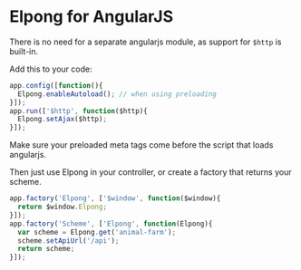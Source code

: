 # Elpong for AngularJS

There is no need for a separate angularjs module, as support for `$http` is built-in.

Add this to your code:

```javascript
app.config([function(){
  Elpong.enableAutoload(); // when using preloading
}]);
app.run(['$http', function($http){
  Elpong.setAjax($http);
}]);
```

Make sure your preloaded meta tags come before the script that loads angularjs.

Then just use Elpong in your controller, or create a factory that returns your scheme.

```javascript
app.factory('Elpong', ['$window', function($window){
  return $window.Elpong;
}]);
app.factory('Scheme', ['Elpong', function(Elpong){
  var scheme = Elpong.get('animal-farm');
  scheme.setApiUrl('/api');
  return scheme;
}]);
```
